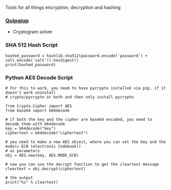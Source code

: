 Tools for all things encryption, decryption and hashing

### [Quipqiup](quipqiup.com)
- Cryptogram solver

### SHA 512 Hash Script
```
hashed_password = hashlib.sha512(password.encode('password') + salt.encode('salt')).hexdigest()
print(hashed_password)
```

### Python AES Decode Script
```
# For this to work, you need to have pycrypto installed via pip, if it doesn't work uninstall 
# crypto/pycrypto or both and then only install pycrypto 

from Crypto.Cipher import AES
from base64 import b64decode

# if both the key and the cipher are base64 encoded, you need to decode them with b64decode 
key = b64decode("key")
ciphertext = b64decode("ciphertext")

# you need to make a new AES object, where you can set the key and the mode(= ECB (electronic Codebook)) 
# as parameters
obj = AES.new(key, AES.MODE_ECB)

# now you can use the decrypt function to get the cleartext message
cleartext = obj.decrypt(ciphertext)

# the output 
print("%s" % cleartext)
```
